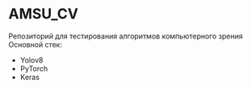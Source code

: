 # AMSU_CV
Репозиторий для тестирования алгоритмов компьютерного зрения
Основной стек:
- Yolov8
- PyTorch
- Keras
